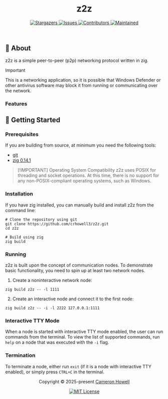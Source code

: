 <h1 align="center">
  <img
    alt=""
    src="https://raw.githubusercontent.com/catppuccin/catppuccin/main/assets/misc/transparent.png"
    height="30"
    width="0px"
  />
   z2z
  <img
    alt=""
    src="https://raw.githubusercontent.com/catppuccin/catppuccin/main/assets/misc/transparent.png"
    height="30"
    width="0px"
  />
</h1>

<p align="center">
  <a href="https://github.com/crhowell3/z2z/stargazers">
    <img
      alt="Stargazers"
      src="https://img.shields.io/github/stars/crhowell3/z2z?style=for-the-badge&logo=starship&color=b16286&logoColor=d9e0ee&labelColor=282a36"
    />
  </a>
  <a href="https://github.com/crhowell3/z2z/issues">
    <img
      alt="Issues"
      src="https://img.shields.io/github/issues/crhowell3/z2z?style=for-the-badge&logo=gitbook&color=d79921&logoColor=d9e0ee&labelColor=282a36"
    />
  </a>
  <a href="https://github.com/crhowell3/z2z/contributors">
    <img
      alt="Contributors"
      src="https://img.shields.io/github/contributors/crhowell3/z2z?style=for-the-badge&logo=opensourceinitiative&color=689d6a&logoColor=d9e0ee&labelColor=282a36"
    />
  </a>
  <a href="#">
    <img
      alt="Maintained"
      src="https://img.shields.io/maintenance/yes/2025?style=for-the-badge&color=98971a&labelColor=282a36"
    />
  </a>
</p>

&nbsp;

## 💭 About

z2z is a simple peer-to-peer (p2p) networking protocol written in zig.

> [!IMPORTANT]
> This is a networking application, so it is possible that Windows Defender or
> other antivirus software may block it from running or communicating over the
> network.

### Features



## 🔰 Getting Started

### Prerequisites

If you are building from source, at minimum you need the following tools:

- [git](https://git-scm.com/book/en/v2/Getting-Started-Installing-Git)
- [zig 0.14.1](https://https://ziglang.org/)

> [!IMPORTANT] Operating System Compatibility
> z2z uses POSIX for threading and socket operations. At this time, there is no
> support for any non-POSIX-compliant operating systems, such as Windows.

### Installation

If you have zig installed, you can manually build and install z2z from the
command line:

```shell
# Clone the repository using git
git clone https://github.com/crhowell3/z2z.git
cd z2z

# Build using zig
zig build
````

### Running

z2z is built upon the concept of communication nodes. To demonstrate basic functionality,
you need to spin up at least two network nodes.

1. Create a noninteractive network node:
  ```shell
  zig build z2z -- -l 1111
  ```

2. Create an interactive node and connect it to the first node:
  ```shell
  zig build z2z -- -i -l 2222 127.0.0.1:1111
  ```

### Interactive TTY Mode

When a node is started with interactive TTY mode enabled, the user can run commands
from the terminal. To view the list of supported commands, run `help` on a node that
was executed with the `-i` flag.

### Termination

To terminate a node, either run `exit` (if it is a node with interactive TTY enabled),
or simply press `CTRL+C` in the terminal.

<p align="center">
  Copyright &copy; 2025-present
  <a href="https://github.com/crhowell3" target="_blank">Cameron Howell</a>
</p>
<p align="center">
  <a href="https://github.com/crhowell3/z2z/blob/main/LICENSE"
    ><img
      alt="MIT License"
      src="https://img.shields.io/static/v1.svg?style=for-the-badge&label=License&message=MIT&logoColor=d9e0ee&colorA=282a36&colorB=b16286"
  /></a>
</p>
